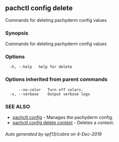 ## pachctl config delete

Commands for deleting pachyderm config values

### Synopsis

Commands for deleting pachyderm config values

### Options

```
  -h, --help   help for delete
```

### Options inherited from parent commands

```
      --no-color   Turn off colors.
  -v, --verbose    Output verbose logs
```

### SEE ALSO

* [pachctl config](pachctl_config.md)	 - Manages the pachyderm config.
* [pachctl config delete context](pachctl_config_delete_context.md)	 - Deletes a context.

###### Auto generated by spf13/cobra on 4-Dec-2019
